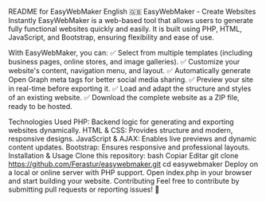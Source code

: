 README for EasyWebMaker
English 🇬🇧
EasyWebMaker - Create Websites Instantly
EasyWebMaker is a web-based tool that allows users to generate fully functional websites quickly and easily. It is built using PHP, HTML, JavaScript, and Bootstrap, ensuring flexibility and ease of use.

With EasyWebMaker, you can:
✅ Select from multiple templates (including business pages, online stores, and image galleries).
✅ Customize your website's content, navigation menu, and layout.
✅ Automatically generate Open Graph meta tags for better social media sharing.
✅ Preview your site in real-time before exporting it.
✅ Load and adapt the structure and styles of an existing website.
✅ Download the complete website as a ZIP file, ready to be hosted.

Technologies Used
PHP: Backend logic for generating and exporting websites dynamically.
HTML & CSS: Provides structure and modern, responsive designs.
JavaScript & AJAX: Enables live previews and dynamic content updates.
Bootstrap: Ensures responsive and professional layouts.
Installation & Usage
Clone this repository:
bash
Copiar
Editar
git clone https://github.com/Ferastur/easywebmaker.git
cd easywebmaker
Deploy on a local or online server with PHP support.
Open index.php in your browser and start building your website.
Contributing
Feel free to contribute by submitting pull requests or reporting issues! 🚀
